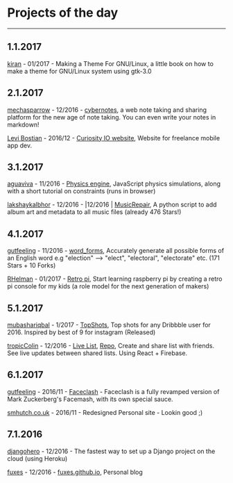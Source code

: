 # Projects of the day
---
## 1.1.2017
[kiran](https://github.com/chauhankiran) - 01/2017 -  Making a Theme For GNU/Linux, a little book on how to make a theme for GNU/Linux system using gtk-3.0

## 2.1.2017
[mechasparrow](https://github.com/mechasparrow) - 12/2016  -  [cybernotes](http://cybernotes.herokuapp.com), a web note taking and sharing platform for the new age of note taking. You can even write your notes in markdown!

[Levi Bostian](https://twitter.com/levibostian) - 2016/12 - [Curiosity IO website](https://curiosityio.com), Website for freelance mobile app dev.

## 3.1.2017
[aguaviva](https://github.com/aguaviva) - 11/2016 -	[Physics engine](https://github.com/aguaviva/Physics),	JavaScript physics simulations, along with a short tutorial on constraints (runs in browser)

[lakshaykalbhor](https://github.com/lakshaykalbhor) - 12/2016 - |12/2016 | [MusicRepair](https://github.com/lakshaykalbhor/musicrepair), A python script to add album art and metadata to all music files (already 476 Stars!)

## 4.1.2017
[gutfeeling](https://github.com/gutfeeling) - 11/2016 - [word_forms](https://github.com/gutfeeling/word_forms), Accurately generate all possible forms of an English word e.g "election" --> "elect", "electoral", "electorate" etc. (171 Stars + 10 Forks)

[RHelman](https://github.com/RHelman) - 01/2017 - [Retro pi](https://retropie.org.uk/), Start learning raspberry pi by creating a retro pi console for my kids (a role model for the next generation of makers)

## 5.1.2017
[mubashariqbal](https://github.com/mubashariqbal) - 1/2017 - [TopShots](https://topshots.co/), Top shots for any Dribbble user for 2016. Inspired by best of 9 for instagram (Released)

[tropicColin](https://github.com/colinrtaylor) - 12/2016 - [Live List](react-list-37a1e.firebaseapp.com), [Repo](https://github.com/ColinRTaylor/live-list), Create and share list with friends. See live updates between shared lists. Using React + Firebase.

## 6.1.2017
[gutfeeling](https://github.com/gutfeeling) - 2016/11 - [Faceclash](https://faceclash.ml) - Faceclash is a fully revamped version of Mark Zuckerberg's Facemash, with its own special sauce.

[smhutch.co.uk](https://smhutch.co.uk/) - 2016/11 - Redesigned Personal site - Lookin good ;)

## 7.1.2016
[djangohero](https://github.com/gutfeeling/djangohero) - 12/2016 - The fastest way to set up a Django project on the cloud (using Heroku)

[fuxes](https://twitter.com/fuxes_) - 12/2016 - [fuxes.github.io](https://fuxes.github.io), Personal blog

